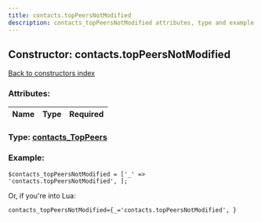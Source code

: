 ```yaml
---
title: contacts.topPeersNotModified
description: contacts_topPeersNotModified attributes, type and example
---
```

## Constructor: contacts.topPeersNotModified  
[Back to constructors index](index.md)



### Attributes:

| Name     |    Type       | Required |
|----------|:-------------:|---------:|



### Type: [contacts\_TopPeers](../types/contacts_TopPeers.md)


### Example:

```
$contacts_topPeersNotModified = ['_' => 'contacts.topPeersNotModified', ];
```  

Or, if you're into Lua:  


```
contacts_topPeersNotModified={_='contacts.topPeersNotModified', }

```


